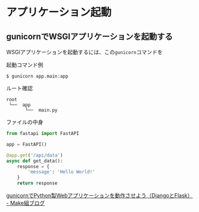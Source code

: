 
# アプリケーション起動


## gunicornでWSGIアプリケーションを起動する

WSGIアプリケーションを起動するには、この`gunicorn`コマンドを


起動コマンド例
```
$ gunicorn app.main:app
```


ルート確認
```
root
 └──  app
       └──  main.py
```

ファイルの中身
```python:main.py
from fastapi import FastAPI

app = FastAPI()

@app.get('/api/data')
async def get_data():
    response = {
        'message': 'Hello World!'
    }
    return response
```




[gunicornでPython製Webアプリケーションを動作させよう（DjangoとFlask） - Make組ブログ](https://blog.hirokiky.org/entry/2018/10/06/151830)